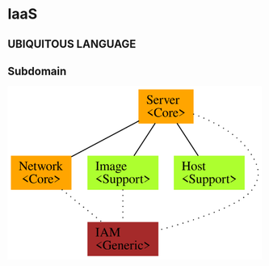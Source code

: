IaaS 
============

UBIQUITOUS LANGUAGE
---------


Subdomain
---------
![](iaas_subdomain.svg?raw=true)
